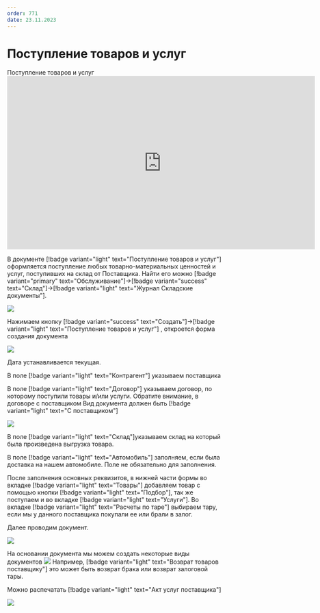 ```yaml
---
order: 771
date: 23.11.2023
---
```

# Поступление товаров и услуг

Поступление товаров и услуг
      <iframe
        width="720"
        height="405"
        src="https://rutube.ru/play/embed/c0ce36ba67fe993dbe25ee5397b75cde"
        frameBorder="0"
        allow="clipboard-write; autoplay"
        allowFullScreen
      ></iframe>
    

В документе [!badge variant="light" text="Поступление товаров и услуг"] оформляется поступление любых товарно-материальных
ценностей и услуг, поступивших на склад от Поставщика. Найти его можно [!badge variant="primary" text="Обслуживание"]->[!badge variant="success" text="Склад"]->[!badge variant="light" text="Журнал Складские документы"]. 

![](\images\кладовщик\поступление.jpg)

Нажимаем кнопку [!badge variant="success" text="Создать"]->[!badge variant="light" text="Поступление товаров и услуг"] , откроется форма создания документа

![](\images\кладовщик\поступление3.jpg)

Дата устанавливается текущая.

В поле [!badge variant="light" text="Контрагент"]  указываем поставщика

В поле [!badge variant="light" text="Договор"] указываем договор, по которому поступили товары и/или услуги. Обратите внимание, в договоре с поставщиком Вид документа должен быть [!badge variant="light" text="С поставщиком"]  

![](\images\кладовщик\поступление4.jpg)

В поле [!badge variant="light" text="Склад"]указываем склад на который была произведена выгрузка товара.

В поле [!badge variant="light" text="Автомобиль"] заполняем, если была доставка на нашем автомобиле. Поле не обязательно для заполнения.

После заполнения основных реквизитов, в нижней части формы во вкладке [!badge variant="light" text="Товары"] добавляем товар с помощью кнопки [!badge variant="light" text="Подбор"], так же поступаем и во вкладке [!badge variant="light" text="Услуги"]. Во вкладке [!badge variant="light" text="Расчеты по таре"] выбираем тару, если мы у данного поставщика покупали ее или брали в залог. 

Далее проводим документ.

![](\images\кладовщик\поступление1.gif)

На основании документа мы можем создать некоторые виды документов 
![](\images\кладовщик\поступление5.jpg)
Например, [!badge variant="light" text="Возврат товаров поставщику"] это может быть возврат брака или возврат залоговой тары. 

Можно распечатать [!badge variant="light" text="Акт услуг поставщика"]

![](\images\кладовщик\поступление6.jpg)




